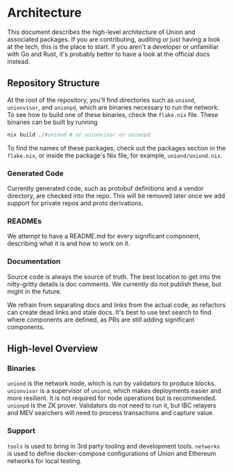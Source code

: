 # Architecture

This document describes the high-level architecture of Union and associated packages. If you are contributing, auditing or just having a look at the tech, this is the place to start. If you aren't a developer or unfamiliar with Go and Rust, it's probably better to have a look at the official docs instead.

## Repository Structure

At the root of the repository, you'll find directories such as `uniond`, `unionvisor`, and `unionpd`, which are binaries necessary to run the network. To see how to build one of these binaries, check the `flake.nix` file. These binaries can be built by running 

```nix
nix build ./#uniond # or unionvisor or unionpd
```

To find the names of these packages, check out the packages section in the `flake.nix`, or inside the package's Nix file, for example, `uniond/uniond.nix`.

### Generated Code

Currently generated code, such as protobuf definitions and a vendor directory, are checked into the repo. This will be removed later once we add support for private repos and proto derivations. 

### READMEs

We attempt to have a README.md for every significant component, describing what it is and how to work on it. 

### Documentation

Source code is always the source of truth. The best location to get into the nitty-gritty details is doc comments. We currently do not publish these, but might in the future. 

We refrain from separating docs and links from the actual code, as refactors can create dead links and stale docs. It's best to use text search to find where components are defined, as PRs are still adding significant components.

## High-level Overview

### Binaries

`uniond` is the network node, which is run by validators to produce blocks.
`unionvisor` is a supervisor of `uniond`, which makes deployments easier and more resilient. It is not required for node operations but is recommended.
`unionpd` is the ZK prover. Validators do not need to run it, but IBC relayers and MEV searchers will need to process transactions and capture value.

### Support 

`tools` is used to bring in 3rd party tooling and development tools. 
`networks` is used to define docker-compose configurations of Union and Ethereum networks for local testing.
